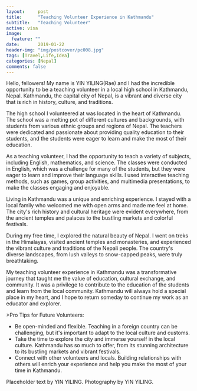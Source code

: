 ```yaml
---
layout:     post
title:      "Teaching Volunteer Experience in Kathmandu"
subtitle:   "Teaching Volunteer"
active: visa
image:
  feature: ""
date:       2019-01-22 
header-img: "img/postcover/pc008.jpg"
tags: [Travel,Life,Idea]
categories: [Nepal]
comments: false
---
```



<p>Hello, fellowers! My name is YIN YILING(Rae) and I had the incredible opportunity to be a teaching volunteer in a local high school in Kathmandu, Nepal. Kathmandu, the capital city of Nepal, is a vibrant and diverse city that is rich in history, culture, and traditions.</p>

<p>The high school I volunteered at was located in the heart of Kathmandu. The school was a melting pot of different cultures and backgrounds, with students from various ethnic groups and regions of Nepal. The teachers were dedicated and passionate about providing quality education to their students, and the students were eager to learn and make the most of their education.</p>

<p>As a teaching volunteer, I had the opportunity to teach a variety of subjects, including English, mathematics, and science. The classes were conducted in English, which was a challenge for many of the students, but they were eager to learn and improve their language skills. I used interactive teaching methods, such as games, group activities, and multimedia presentations, to make the classes engaging and enjoyable.</p>

<p>Living in Kathmandu was a unique and enriching experience. I stayed with a local family who welcomed me with open arms and made me feel at home. The city's rich history and cultural heritage were evident everywhere, from the ancient temples and palaces to the bustling markets and colorful festivals.</p>

<p>During my free time, I explored the natural beauty of Nepal. I went on treks in the Himalayas, visited ancient temples and monasteries, and experienced the vibrant culture and traditions of the Nepali people. The country's diverse landscapes, from lush valleys to snow-capped peaks, were truly breathtaking.</p>

<p>My teaching volunteer experience in Kathmandu was a transformative journey that taught me the value of education, cultural exchange, and community. It was a privilege to contribute to the education of the students and learn from the local community. Kathmandu will always hold a special place in my heart, and I hope to return someday to continue my work as an educator and explorer.</p>
<a>>Pro Tips for Future Volunteers:</a>
<ul>
<li>Be open-minded and flexible. Teaching in a foreign country can be challenging, but it's important to adapt to the local culture and customs.</li>
<li>Take the time to explore the city and immerse yourself in the local culture. Kathmandu has so much to offer, from its stunning architecture to its bustling markets and vibrant festivals.</li>
<li>Connect with other volunteers and locals. Building relationships with others will enrich your experience and help you make the most of your time in Kathmandu.</li>
</ul>

<p>Placeholder text by <a>YIN YILING</a>. Photography by <a>YIN YILING</a>.</p>